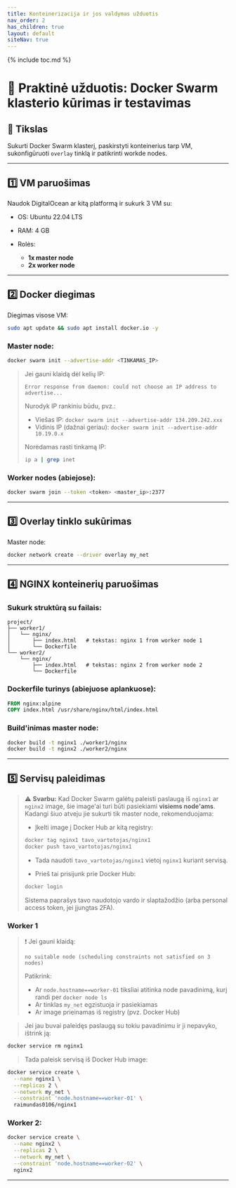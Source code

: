 ```yaml
---
title: Konteinerizacija ir jos valdymas užduotis
nav_order: 2
has_children: true
layout: default
siteNav: true
---
```

{% include toc.md %}

# 🧪 Praktinė užduotis: Docker Swarm klasterio kūrimas ir testavimas

## 🎯 Tikslas

Sukurti Docker Swarm klasterį, paskirstyti konteinerius tarp VM, sukonfigūruoti `overlay` tinklą ir patikrinti workde nodes.

---

## 1️⃣ VM paruošimas

Naudok DigitalOcean ar kitą platformą ir sukurk 3 VM su:

* OS: Ubuntu 22.04 LTS
* RAM: 4 GB
* Rolės:

  * **1x master node**
  * **2x worker node**

---

## 2️⃣ Docker diegimas

Diegimas visose VM:

```bash
sudo apt update && sudo apt install docker.io -y
```

### Master node:

```bash
docker swarm init --advertise-addr <TINKAMAS_IP>
```

> Jei gauni klaidą dėl kelių IP:
>
> ```
> Error response from daemon: could not choose an IP address to advertise...
> ```
>
> Nurodyk IP rankiniu būdu, pvz.:
>
> * Viešas IP: `docker swarm init --advertise-addr 134.209.242.xxx`
> * Vidinis IP (dažnai geriau): `docker swarm init --advertise-addr 10.19.0.x`
>
> Norėdamas rasti tinkamą IP:
>
> ```bash
> ip a | grep inet
> ```

### Worker nodes (abiejose):

```bash
docker swarm join --token <token> <master_ip>:2377
```

---

## 3️⃣ Overlay tinklo sukūrimas

Master node:

```bash
docker network create --driver overlay my_net
```

---

## 4️⃣ NGINX konteinerių paruošimas

### Sukurk struktūrą su failais:

```
project/
├── worker1/
│   └── nginx/
│       ├── index.html   # tekstas: nginx 1 from worker node 1
│       └── Dockerfile
└── worker2/
    └── nginx/
        ├── index.html   # tekstas: nginx 2 from worker node 2
        └── Dockerfile
```

### Dockerfile turinys (abiejuose aplankuose):

```dockerfile
FROM nginx:alpine
COPY index.html /usr/share/nginx/html/index.html
```

### Build'inimas master node:

```bash
docker build -t nginx1 ./worker1/nginx
docker build -t nginx2 ./worker2/nginx
```

---

## 5️⃣ Servisų paleidimas

> ⚠️ **Svarbu:** Kad Docker Swarm galėtų paleisti paslaugą iš `nginx1` ar `nginx2` image,
> šie image'ai turi būti pasiekiami **visiems node'ams**. Kadangi šiuo atveju jie sukurti
> tik master node, rekomenduojama:
>
> * Įkelti image į Docker Hub ar kitą registry:
>
> ```bash
> docker tag nginx1 tavo_vartotojas/nginx1
> docker push tavo_vartotojas/nginx1
> ```
>
> * Tada naudoti `tavo_vartotojas/nginx1` vietoj `nginx1` kuriant servisą.
>
> * Prieš tai prisijunk prie Docker Hub:
>
> ```bash
> docker login
> ```
>
> Sistema paprašys tavo naudotojo vardo ir slaptažodžio (arba personal access token, jei įjungtas 2FA).

### Worker 1

> ❗ Jei gauni klaidą:
>
> ```
> no suitable node (scheduling constraints not satisfied on 3 nodes)
> ```
>
> Patikrink:
>
> * Ar `node.hostname==worker-01` tiksliai atitinka node pavadinimą, kurį randi per `docker node ls`
> * Ar tinklas `my_net` egzistuoja ir pasiekiamas
> * Ar image prieinamas iš registry (pvz. Docker Hub)

> Jei jau buvai paleidęs paslaugą su tokiu pavadinimu ir ji nepavyko, ištrink ją:

```bash
docker service rm nginx1
```

> Tada paleisk servisą iš Docker Hub image:

```bash
docker service create \
  --name nginx1 \
  --replicas 2 \
  --network my_net \
  --constraint 'node.hostname==worker-01' \
  raimundas0106/nginx1
```

### Worker 2:

```bash
docker service create \
  --name nginx2 \
  --replicas 2 \
  --network my_net \
  --constraint 'node.hostname==worker-02' \
  nginx2
```

---

<!-- ## 6️⃣ Load balancer (NGINX)

Master node:

1. Įdiek NGINX:

```bash
sudo apt install nginx -y
```

2. Redaguok `/etc/nginx/sites-available/default` (ne `nginx.conf`):

```bash
sudo cp /etc/nginx/sites-available/default /etc/nginx/sites-available/default.bak
sudo nano /etc/nginx/sites-available/default
```

> Pakeisk **tik `server` bloką**, o ne visą failą. `http {}` blokas **neturi būti naudojamas** čia.

Rekomenduojamas turinys (jei Swarm serviso DNS neveikia, naudok IP vietoj pavadinimo):

````nginx
# Pvz. jei worker-01 turi IP 10.19.0.11 ir worker-02 turi IP 10.19.0.12
upstream node1 {
  server 10.19.0.11:8081;
}

upstream node2 {
  server 10.19.0.12:8082;
}

server {
  listen 80;

  location /node1 {
    proxy_pass http://node1;
  }

  location /node2 {
    proxy_pass http://node2;
  }
}
```nginx
upstream node1 {
  server nginx1:80;
}

upstream node2 {
  server nginx2:80;
}

server {
  listen 80;

  location /node1 {
    proxy_pass http://node1;
  }

  location /node2 {
    proxy_pass http://node2;
  }
}
````

3. Sukurk simbolinę nuorodą, jei reikia:

```bash
sudo ln -sf /etc/nginx/sites-available/default /etc/nginx/sites-enabled/default
```

4. Patikrink konfigūraciją prieš perkrovimą:

```bash
sudo nginx -t
```

> ⚠️ Jei gauni klaidą `host not found in upstream`, tai reiškia, kad `nginx1` ir `nginx2` dar **nepasiekiami per DNS**.
> Šie pavadinimai turi būti **Swarm servisų pavadinimai**, o ne realūs hostname'ai.
> NGINX matys juos tik tada, kai bus paleisti servisai `nginx1` ir `nginx2` tame pačiame **Swarm overlay tinkle**.
>
> Laikinai gali:
>
> * Ištrinti `upstream` blokus ir naudoti tiesioginį `proxy_pass` su IP
> * Arba pirmiau paleisti abu servisus ir tik tada perkrauti NGINX

5. Jei sintaksė teisinga, perkrauk NGINX:

```bash
sudo systemctl restart nginx
```

---

## 7️⃣ Testavimas

> 💡 Jei `nginx1`/`nginx2` neatsako iš master VM (pvz. `curl nginx1:80` neveikia):
>
> * Tai **normalu**, nes `nginx1` yra Swarm serviso vardas, kuris rezolvuojamas **tik konteinerio viduje tame pačiame overlay tinkle**.
> * Bandymas pasiekti `nginx1` iš `host` OS neveiks, nes tai nėra DNS vardas / IP tavo VM sistemai.
>
> ✅ NGINX load balancer veiks tik tada, kai:
>
> * `nginx1` ir `nginx2` servisai jau veikia Swarm'e
> * Master NGINX konteineris prijungtas prie to paties `my_net` overlay tinklo

> 🔁 Alternatyva testavimui:
>
> * Naudok `docker exec -it <nginx-container> sh` ir testuok `curl nginx1` **viduje NGINX konteinerio**
> * Arba naudok `proxy_pass` tiesiai į IP adresus vietoj serviso vardų

Naršyklėje atidaryk:

* `http://<master_ip>/node1` → matysi nginx1 turinį
* `http://<master_ip>/node2` → matysi nginx2 turinį

Perkrovus puslapį, turinys gali kisti – veikia **round-robin load balancing** tarp replikų.

---

## ✅ Išvados

* Swarm leidžia lengvai kurti paslaugas su replikomis.
* Palaiko automatinį paskirstymą, atkūrimą ir tinklo izoliaciją.
* Puikiai tinka testavimui, mokymuisi ar mažiems klasteriams.

--- -->
